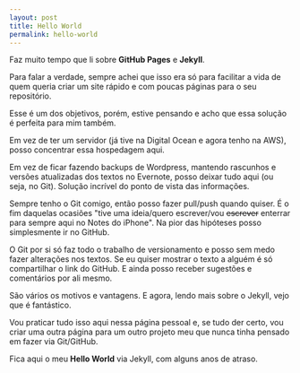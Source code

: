 ```yaml
---
layout: post
title: Hello World
permalink: hello-world
---
```


Faz muito tempo que li sobre **GitHub Pages** e **Jekyll**.

Para falar a verdade, sempre achei que isso era só para facilitar a vida de
quem queria criar um site rápido e com poucas páginas para o seu repositório.

Esse é um dos objetivos, porém, estive pensando e acho que essa solução é 
perfeita para mim também.

Em vez de ter um servidor (já tive na Digital Ocean e agora tenho na AWS),
posso concentrar essa hospedagem aqui.

Em vez de ficar fazendo backups de Wordpress, mantendo rascunhos e versões
atualizadas dos textos no Evernote, posso deixar tudo aqui (ou seja, no Git).
Solução incrível do ponto de vista das informações.

Sempre tenho o Git comigo, então posso fazer pull/push quando quiser. É o fim
daquelas ocasiões "tive uma ideia/quero escrever/vou ~~escrever~~ enterrar para
sempre aqui no Notes do iPhone". Na pior das hipóteses posso simplesmente ir no
GitHub.

O Git por si só faz todo o trabalho de versionamento e posso sem medo fazer
alterações nos textos. Se eu quiser mostrar o texto a alguém é só compartilhar
o link do GitHub. E ainda posso receber sugestões e comentários por ali mesmo.

São vários os motivos e vantagens. E agora, lendo mais sobre o Jekyll, vejo que
é fantástico.

Vou praticar tudo isso aqui nessa página pessoal e, se tudo der certo, vou 
criar uma outra página para um outro projeto meu que nunca tinha pensado em 
fazer via Git/GitHub.

Fica aqui o meu **Hello World** via Jekyll, com alguns anos de atraso.